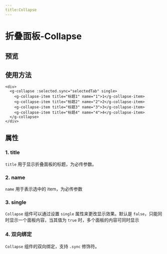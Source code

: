 ```yaml
---
title:Collapse
---
```


# 折叠面板-Collapse

## 预览

<ClientOnly>
<collapse-demos></collapse-demos>
</ClientOnly>

## 使用方法

```
<div>
  <g-collapse :selected.sync="selectedTab" single>
    <g-collapse-item title="标题1" name="1">1</g-collapse-item>
    <g-collapse-item title="标题2" name="2">2</g-collapse-item>
    <g-collapse-item title="标题3" name="3">3</g-collapse-item>
    <g-collapse-item title="标题4" name="4">4</g-collapse-item>
  </g-collapse>
</div>
```

## 属性

### 1. title

`title` 用于显示折叠面板的标题，为必传参数。

### 2. name

`name` 用于表示选中的 item，为必传参数

### 3. single

`Collapse` 组件可以通过设置 `single` 属性来更改显示效果。默认是 `false`，只能同时显示一个面板内容，当其值为 `true` 时，多个面板的内容可同时显示

### 4. 双向绑定

`Collapse` 组件的双向绑定，支持 `.sync` 修饰符。
